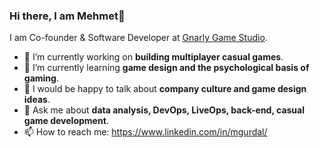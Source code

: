 ### Hi there, I am Mehmet👋

I am Co-founder & Software Developer at [Gnarly Game Studio](https://www.linkedin.com/company/gnarlygamestudio).

- 🔭 I’m currently working on **building multiplayer casual games**.
- 🌱 I’m currently learning **game design and the psychological basis of gaming**.
- 🤔 I would be happy to talk about **company culture and game design ideas**.
- 💬 Ask me about **data analysis, DevOps, LiveOps, back-end, casual game development**.
- 📫 How to reach me: https://www.linkedin.com/in/mgurdal/

